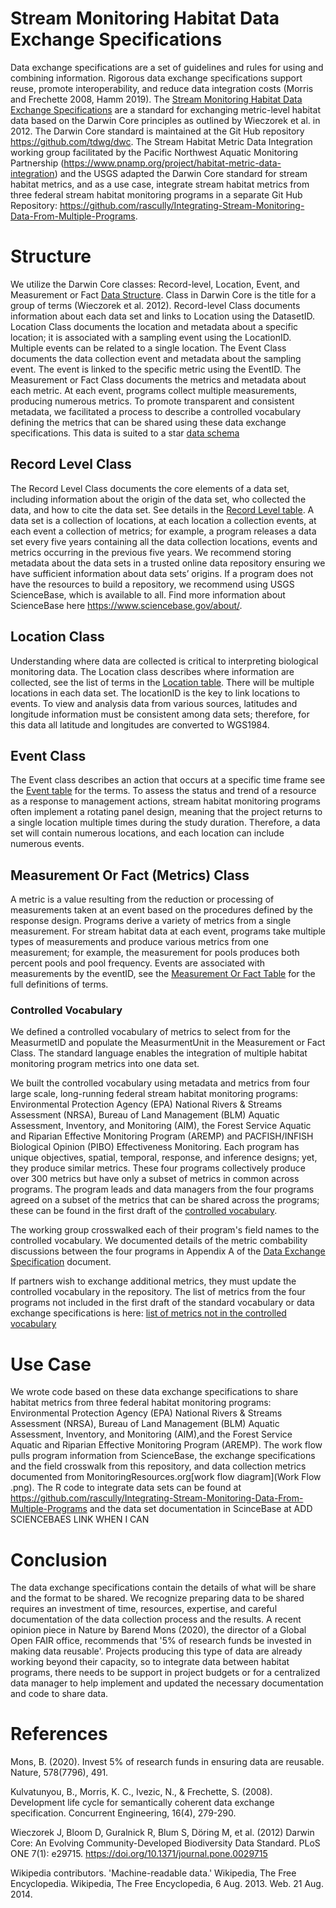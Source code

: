 # Stream Monitoring Habitat Data Exchange Specifications 
Data exchange specifications are a set of guidelines and rules for using and combining information. Rigorous data exchange specifications support reuse, promote interoperability, and reduce data integration costs (Morris and Frechette 2008, Hamm 2019). The [Stream Monitoring Habitat Data Exchange Specifications](MetricLevelExchangeSpecifications.docx) are a standard for exchanging metric-level habitat data based on the Darwin Core principles as outlined by Wieczorek et al. in 2012. The Darwin Core standard is maintained at the Git Hub repository https://github.com/tdwg/dwc. The Stream Habitat Metric Data Integration working group facilitated by the Pacific Northwest Aquatic Monitoring Partnership (https://www.pnamp.org/project/habitat-metric-data-integration) and the USGS adapted the Darwin Core standard for stream habitat metrics, and as a use case, integrate stream habitat metrics from three federal stream habitat monitoring programs in a separate Git Hub Repository: https://github.com/rascully/Integrating-Stream-Monitoring-Data-From-Multiple-Programs.

# Structure 
We utilize the Darwin Core classes: Record-level, Location, Event, and Measurement or Fact [Data Structure](Figures/StructureOfDarwinCoreForHabitatMetrics.png ). Class in Darwin Core is the title for a group of terms (Wieczorek et al. 2012). Record-level Class documents information about each data set and links to Location using the DatasetID. Location Class documents the location and metadata about a specific location; it is associated with a sampling event using the LocationID. Multiple events can be related to a single location. The Event Class documents the data collection event and metadata about the sampling event. The event is linked to the specific metric using the EventID. The Measurement or Fact Class documents the metrics and metadata about each metric. At each event, programs collect multiple measurements, producing numerous metrics. To promote transparent and consistent metadata, we facilitated a process to describe a controlled vocabulary defining the metrics that can be shared using these data exchange specifications. This data is suited to a star [data schema](Figures/HabiatDataSharingSchema.png) 

## Record Level Class 
The Record Level Class documents the core elements of a data set, including information about the origin of the data set, who collected the data, and how to cite the data set. See details in the [Record Level table](Tables/RecordLevel_table.csv). A data set is a collection of locations, at each location a collection events, at each event a collection of metrics; for example, a program releases a data set every five years containing all the data collection locations, events and metrics occurring in the previous five years. We recommend storing metadata about the data sets in a trusted online data repository ensuring we have sufficient information about data sets’ origins. If a program does not have the resources to build a repository, we recommend using USGS ScienceBase, which is available to all. Find more information about ScienceBase here https://www.sciencebase.gov/about/.  

## Location Class
Understanding where data are collected is critical to interpreting biological monitoring data.  The Location class describes where information are collected, see the list of terms in the [Location table](Tables/Location_table.csv).  There will be multiple locations in each data set. The locationID is the key to link locations to events. To view and analysis data from various sources, latitudes and longitude information must be consistent among data sets; therefore, for this data all latitude and longitudes are converted to WGS1984. 

## Event Class
The Event class describes an action that occurs at a specific time frame see the [Event table](Tables/Event_table.csv) for the terms. To assess the status and trend of a resource as a response to management actions, stream habitat monitoring programs often implement a rotating panel design, meaning that the project returns to a single location multiple times during the study duration.  Therefore, a data set will contain numerous locations, and each location can include numerous events.

## Measurement Or Fact (Metrics) Class
A metric is a value resulting from the reduction or processing of measurements taken at an event based on the procedures defined by the response design. Programs derive a variety of metrics from a single measurement. For stream habitat data at each event, programs take multiple types of measurements and produce various metrics from one measurement; for example, the measurement for pools produces both percent pools and pool frequency. Events are associated with measurements by the eventID, see the [Measurement Or Fact Table](Tables/MeasurementOrFact_table.csv) for the full definitions of terms. 

### Controlled Vocabulary  
We defined a controlled vocabulary of metrics to select from for the MeasurmetID and populate the MeasurmentUnit in the Measurement or Fact Class. The standard language enables the integration of multiple habitat monitoring program metrics into one data set. 

We built the controlled vocabulary  using metadata and metrics from four large scale, long-running federal stream habitat monitoring programs: Environmental Protection Agency (EPA) National Rivers & Streams Assessment (NRSA), Bureau of Land Management (BLM) Aquatic Assessment, Inventory, and Monitoring (AIM), the Forest Service Aquatic and Riparian Effective Monitoring Program (AREMP) and PACFISH/INFISH Biological Opinion (PIBO) Effectiveness Monitoring. Each program has unique objectives, spatial, temporal, response, and inference designs; yet, they produce similar metrics.  These four programs collectively produce over 300 metrics but have only a subset of metrics in common across programs. The program leads and data managers from the four programs agreed on a subset of the metrics that can be shared across the programs; these can be found in the first draft of the [controlled vocabulary](Tables/StandardVocabulary.csv).

The working group crosswalked each of their program's field names to the controlled vocabulary. We documented details of the metric combability discussions between the four programs in Appendix A of the [Data Exchange Specification](MetricLevelExchangeSpecifications.docx) document. 

If partners wish to exchange additional metrics, they must update the controlled vocabulary in the repository. The list of metrics from the four programs not included in the first draft of the standard vocabulary or data exchange specifications is here: [list of metrics not in the controlled vocabulary ](Tables/NotInControlledVocabularyOrDES.csv) 

# Use Case 
We wrote code based on these data exchange specifications to share habitat metrics from three federal habitat monitoring programs: Environmental Protection Agency (EPA) National Rivers & Streams Assessment (NRSA), Bureau of Land Management (BLM) Aquatic Assessment, Inventory, and Monitoring (AIM),and the Forest Service Aquatic and Riparian Effective Monitoring Program (AREMP). The work flow pulls program information from ScienceBase, the exchange specifications and the field crosswalk from this repository, and data collection metrics documented from MonitoringResources.org[work flow diagram](Work Flow .png). The R code to integrate data sets can be found at https://github.com/rascully/Integrating-Stream-Monitoring-Data-From-Multiple-Programs and the data set documentation in ScinceBase at ADD SCIENCEBAES LINK WHEN I CAN 

# Conclusion
The data exchange specifications contain the details of what will be share and the format to be shared. We recognize preparing data to be shared requires an investment of time, resources, expertise, and careful documentation of the data collection process and the results.  A recent opinion piece in Nature by Barend Mons (2020), the director of a Global Open FAIR office, recommends that '5% of research funds be invested in making data reusable'. Projects producing this type of data are already working beyond their capacity, so to integrate data between habitat programs, there needs to be support in project budgets or for a centralized data manager to help implement and updated the necessary documentation and code to share data. 

# References 
Mons, B. (2020). Invest 5% of research funds in ensuring data are reusable. Nature, 578(7796), 491.

Kulvatunyou, B., Morris, K. C., Ivezic, N., & Frechette, S. (2008). Development life cycle for semantically coherent data exchange specification. Concurrent Engineering, 16(4), 279-290.

Wieczorek J, Bloom D, Guralnick R, Blum S, Döring M, et al. (2012) Darwin Core: An Evolving Community-Developed Biodiversity Data Standard. PLoS ONE 7(1): e29715. https://doi.org/10.1371/journal.pone.0029715

Wikipedia contributors. 'Machine-readable data.' Wikipedia, The Free Encyclopedia. Wikipedia, The Free Encyclopedia, 6 Aug. 2013. Web. 21 Aug. 2014.




